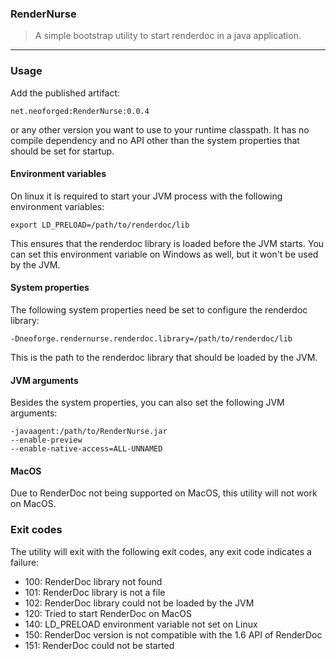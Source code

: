 ### RenderNurse
> A simple bootstrap utility to start renderdoc in a java application.
---
### Usage
Add the published artifact:
```
net.neoforged:RenderNurse:0.0.4
```
or any other version you want to use to your runtime classpath.
It has no compile dependency and no API other than the system properties that should be set for startup.

#### Environment variables
On linux it is required to start your JVM process with the following environment variables:
```
export LD_PRELOAD=/path/to/renderdoc/lib
```
This ensures that the renderdoc library is loaded before the JVM starts.
You can set this environment variable on Windows as well, but it won't be used by the JVM.

#### System properties
The following system properties need be set to configure the renderdoc library:
```
-Dneoforge.rendernurse.renderdoc.library=/path/to/renderdoc/lib
```
This is the path to the renderdoc library that should be loaded by the JVM.

#### JVM arguments
Besides the system properties, you can also set the following JVM arguments:
```
-javaagent:/path/to/RenderNurse.jar
--enable-preview
--enable-native-access=ALL-UNNAMED
```

#### MacOS
Due to RenderDoc not being supported on MacOS, this utility will not work on MacOS.

### Exit codes
The utility will exit with the following exit codes, any exit code indicates a failure:
- 100: RenderDoc library not found
- 101: RenderDoc library is not a file
- 102: RenderDoc library could not be loaded by the JVM
- 120: Tried to start RenderDoc on MacOS
- 140: LD_PRELOAD environment variable not set on Linux
- 150: RenderDoc version is not compatible with the 1.6 API of RenderDoc
- 151: RenderDoc could not be started
